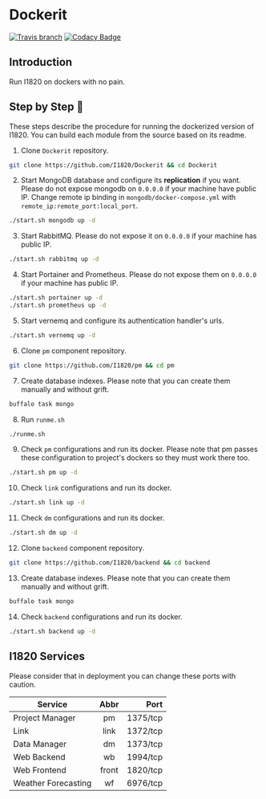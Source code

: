# Dockerit
[![Travis branch](https://img.shields.io/travis/com/I1820/Dockerit/master.svg?style=flat-square)](https://travis-ci.com/I1820/Dockerit)
[![Codacy Badge](https://api.codacy.com/project/badge/Grade/9168e7dc29d14988b4cd631bf667449a)](https://www.codacy.com/app/i1820/Dockerit?utm_source=github.com&amp;utm_medium=referral&amp;utm_content=I1820/Dockerit&amp;utm_campaign=Badge_Grade)

## Introduction
Run I1820 on dockers with no pain.

## Step by Step :baby:
These steps describe the procedure for running the dockerized version of I1820. You can build
each module from the source based on its readme.

1. Clone `Dockerit` repository.
```sh
git clone https://github.com/I1820/Dockerit && cd Dockerit
```

2. Start MongoDB database and configure its **replication** if you want. Please do not expose mongodb on `0.0.0.0` if your machine have public IP. Change remote ip binding in `mongodb/docker-compose.yml` with `remote_ip:remote_port:local_port`.
```sh
./start.sh mongodb up -d
```

3. Start RabbitMQ. Please do not expose it on `0.0.0.0` if your machine has public IP.
```sh
./start.sh rabbitmq up -d
```

4. Start Portainer and Prometheus. Please do not expose them on `0.0.0.0` if your machine has public IP.
```sh
./start.sh portainer up -d
./start.sh prometheus up -d
```

5. Start vernemq and configure its authentication handler's urls.
```sh
./start.sh vernemq up -d
```

6. Clone `pm` component repository.
```sh
git clone https://github.com/I1820/pm && cd pm
```

7. Create database indexes. Please note that you can create them manually and without grift.
```sh
buffalo task mongo
```

8. Run `runme.sh`
```sh
./runme.sh
```

9. Check `pm` configurations and run its docker. Please note that pm passes these configuration
to project's dockers so they must work there too.
```sh
./start.sh pm up -d
```

10. Check `link` configurations and run its docker.
```sh
./start.sh link up -d
```

11. Check `dm` configurations and run its docker.
```sh
./start.sh dm up -d
```

12. Clone `backend` component repository.
```sh
git clone https://github.com/I1820/backend && cd backend
```

13. Create database indexes. Please note that you can create them manually and without grift.
```sh
buffalo task mongo
```

14. Check `backend` configurations and run its docker.
```sh
./start.sh backend up -d
```


## I1820 Services
Please consider that in deployment you can change these ports with caution.

| Service          | Abbr  | Port     |
| ---------------- |:-----:| --------:|
| Project Manager  | pm    | 1375/tcp |
| Link             | link  | 1372/tcp |
| Data Manager     | dm    | 1373/tcp |
| Web Backend      | wb    | 1994/tcp |
| Web Frontend     | front | 1820/tcp |
| Weather Forecasting | wf | 6976/tcp |
